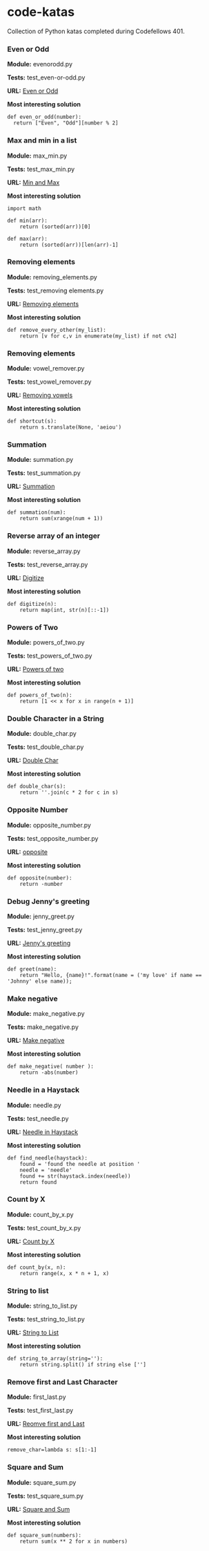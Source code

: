 # code-katas
Collection of Python katas completed during Codefellows 401.

### Even or Odd
**Module:** evenorodd.py

**Tests:** test_even-or-odd.py

**URL:** [Even or Odd](https://www.cyodewars.com/kata/53da3dbb4a5168369a0000fe/train/python)

**Most interesting solution**
```
def even_or_odd(number):
  return ["Even", "Odd"][number % 2]
```


### Max and min in a list
**Module:** max_min.py

**Tests:** test_max_min.py

**URL:** [Min and Max](https://www.codewars.com/kata/find-maximum-and-minimum-values-of-a-list)

**Most interesting solution**
```
import math

def min(arr):
    return (sorted(arr))[0]

def max(arr):
    return (sorted(arr))[len(arr)-1]
```


### Removing elements
**Module:** removing_elements.py

**Tests:** test_removing elements.py

**URL:** [Removing elements](https://www.codewars.com/kata/removing-elements/python)

**Most interesting solution**
```
def remove_every_other(my_list):
    return [v for c,v in enumerate(my_list) if not c%2]
```


### Removing elements
**Module:** vowel_remover.py

**Tests:** test_vowel_remover.py

**URL:** [Removing vowels](https://www.codewars.com/kata/vowel-remover/train/python)

**Most interesting solution**
```
def shortcut(s):
    return s.translate(None, 'aeiou')
```


### Summation
**Module:** summation.py

**Tests:** test_summation.py

**URL:** [Summation](https://www.codewars.com/kata/grasshopper-summation/train/python)

**Most interesting solution**
```
def summation(num):
    return sum(xrange(num + 1))
```


### Reverse array of an integer
**Module:** reverse_array.py

**Tests:** test_reverse_array.py

**URL:** [Digitize](https://www.codewars.com/kata/convert-number-to-reversed-array-of-digits/train/python)

**Most interesting solution**
```
def digitize(n):
    return map(int, str(n)[::-1])
```


### Powers of Two
**Module:** powers_of_two.py

**Tests:** test_powers_of_two.py

**URL:** [Powers of two](https://www.codewars.com/kata/57a083a57cb1f31db7000028/train/python)

**Most interesting solution**
```
def powers_of_two(n):
    return [1 << x for x in range(n + 1)]
```


### Double Character in a String
**Module:** double_char.py

**Tests:** test_double_char.py

**URL:** [Double Char](https://www.codewars.com/kata/double-char/train/python)

**Most interesting solution**
```
def double_char(s):
    return ''.join(c * 2 for c in s)
```


### Opposite Number
**Module:** opposite_number.py

**Tests:** test_opposite_number.py

**URL:** [opposite](https://www.codewars.com/kata/opposite-number/train/python)

**Most interesting solution**
```
def opposite(number):
    return -number
```


### Debug Jenny's greeting
**Module:** jenny_greet.py

**Tests:** test_jenny_greet.py

**URL:** [Jenny's greeting](https://www.codewars.com/kata/jennys-secret-message/train/python)

**Most interesting solution**
```
def greet(name):
    return "Hello, {name}!".format(name = ('my love' if name == 'Johnny' else name));
```

### Make negative
**Module:** make_negative.py

**Tests:** make_negative.py

**URL:** [Make negative](https://www.codewars.com/kata/return-negative/train/python)

**Most interesting solution**
```
def make_negative( number ):
    return -abs(number)
```

### Needle in a Haystack
**Module:** needle.py

**Tests:** test_needle.py

**URL:** [Needle in Haystack](https://www.codewars.com/kata/a-needle-in-the-haystack/train/python)

**Most interesting solution**
```
def find_needle(haystack):
    found = 'found the needle at position '
    needle = 'needle'
    found += str(haystack.index(needle))
    return found
```

### Count by X
**Module:** count_by_x.py

**Tests:** test_count_by_x.py

**URL:** [Count by X](https://www.codewars.com/kata/count-by-x/train/python)

**Most interesting solution**
```
def count_by(x, n):
    return range(x, x * n + 1, x)
```

### String to list
**Module:** string_to_list.py

**Tests:** test_string_to_list.py

**URL:** [String to List](https://www.codewars.com/kata/convert-a-string-to-an-array/train/python)

**Most interesting solution**
```
def string_to_array(string=''):
    return string.split() if string else ['']
```

### Remove first and Last Character
**Module:** first_last.py

**Tests:** test_first_last.py

**URL:** [Reomve first and Last](https://www.codewars.com/kata/remove-first-and-last-character/train/python)

**Most interesting solution**
```
remove_char=lambda s: s[1:-1]
```

### Square and Sum
**Module:** square_sum.py

**Tests:** test_square_sum.py

**URL:** [Square and Sum](https://www.codewars.com/kata/square-n-sum/train/python)

**Most interesting solution**
```
def square_sum(numbers):
    return sum(x ** 2 for x in numbers)
```
